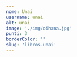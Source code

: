```yaml
---
nome: Unai
username: unai
alt: unai
image: './img/oihana.jpg'
punti: 3
borderColor: ''
slug: 'libros-unai'
---
```

